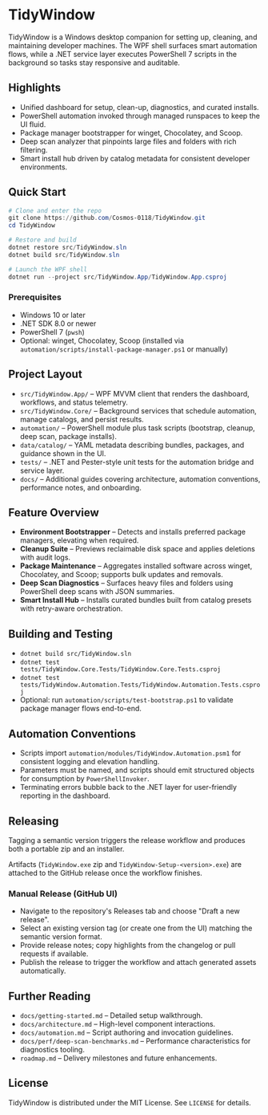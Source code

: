 # TidyWindow

TidyWindow is a Windows desktop companion for setting up, cleaning, and maintaining developer machines. The WPF shell surfaces smart automation flows, while a .NET service layer executes PowerShell 7 scripts in the background so tasks stay responsive and auditable.

## Highlights

-   Unified dashboard for setup, clean-up, diagnostics, and curated installs.
-   PowerShell automation invoked through managed runspaces to keep the UI fluid.
-   Package manager bootstrapper for winget, Chocolatey, and Scoop.
-   Deep scan analyzer that pinpoints large files and folders with rich filtering.
-   Smart install hub driven by catalog metadata for consistent developer environments.

## Quick Start

```powershell
# Clone and enter the repo
git clone https://github.com/Cosmos-0118/TidyWindow.git
cd TidyWindow

# Restore and build
dotnet restore src/TidyWindow.sln
dotnet build src/TidyWindow.sln

# Launch the WPF shell
dotnet run --project src/TidyWindow.App/TidyWindow.App.csproj
```

### Prerequisites

-   Windows 10 or later
-   .NET SDK 8.0 or newer
-   PowerShell 7 (`pwsh`)
-   Optional: winget, Chocolatey, Scoop (installed via `automation/scripts/install-package-manager.ps1` or manually)

## Project Layout

-   `src/TidyWindow.App/` – WPF MVVM client that renders the dashboard, workflows, and status telemetry.
-   `src/TidyWindow.Core/` – Background services that schedule automation, manage catalogs, and persist results.
-   `automation/` – PowerShell module plus task scripts (bootstrap, cleanup, deep scan, package installs).
-   `data/catalog/` – YAML metadata describing bundles, packages, and guidance shown in the UI.
-   `tests/` – .NET and Pester-style unit tests for the automation bridge and service layer.
-   `docs/` – Additional guides covering architecture, automation conventions, performance notes, and onboarding.

## Feature Overview

-   **Environment Bootstrapper** – Detects and installs preferred package managers, elevating when required.
-   **Cleanup Suite** – Previews reclaimable disk space and applies deletions with audit logs.
-   **Package Maintenance** – Aggregates installed software across winget, Chocolatey, and Scoop; supports bulk updates and removals.
-   **Deep Scan Diagnostics** – Surfaces heavy files and folders using PowerShell deep scans with JSON summaries.
-   **Smart Install Hub** – Installs curated bundles built from catalog presets with retry-aware orchestration.

## Building and Testing

-   `dotnet build src/TidyWindow.sln`
-   `dotnet test tests/TidyWindow.Core.Tests/TidyWindow.Core.Tests.csproj`
-   `dotnet test tests/TidyWindow.Automation.Tests/TidyWindow.Automation.Tests.csproj`
-   Optional: run `automation/scripts/test-bootstrap.ps1` to validate package manager flows end-to-end.

## Automation Conventions

-   Scripts import `automation/modules/TidyWindow.Automation.psm1` for consistent logging and elevation handling.
-   Parameters must be named, and scripts should emit structured objects for consumption by `PowerShellInvoker`.
-   Terminating errors bubble back to the .NET layer for user-friendly reporting in the dashboard.

## Releasing

Tagging a semantic version triggers the release workflow and produces both a portable zip and an installer.

Artifacts (`TidyWindow.exe` zip and `TidyWindow-Setup-<version>.exe`) are attached to the GitHub release once the workflow finishes.

### Manual Release (GitHub UI)

-   Navigate to the repository's Releases tab and choose "Draft a new release".
-   Select an existing version tag (or create one from the UI) matching the semantic version format.
-   Provide release notes; copy highlights from the changelog or pull requests if available.
-   Publish the release to trigger the workflow and attach generated assets automatically.

## Further Reading

-   `docs/getting-started.md` – Detailed setup walkthrough.
-   `docs/architecture.md` – High-level component interactions.
-   `docs/automation.md` – Script authoring and invocation guidelines.
-   `docs/perf/deep-scan-benchmarks.md` – Performance characteristics for diagnostics tooling.
-   `roadmap.md` – Delivery milestones and future enhancements.

## License

TidyWindow is distributed under the MIT License. See `LICENSE` for details.
